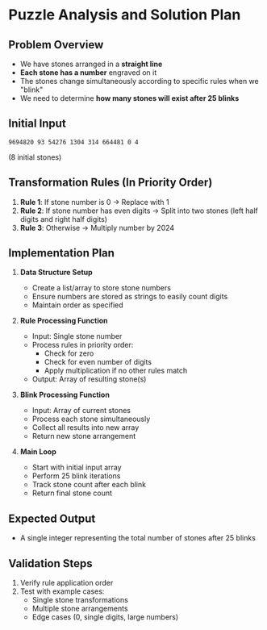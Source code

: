 # Puzzle Analysis and Solution Plan

## Problem Overview
- We have stones arranged in a **straight line**
- **Each stone has a number** engraved on it
- The stones change simultaneously according to specific rules when we "blink"
- We need to determine **how many stones will exist after 25 blinks**

## Initial Input
```
9694820 93 54276 1304 314 664481 0 4
```
(8 initial stones)

## Transformation Rules (In Priority Order)
1. **Rule 1**: If stone number is 0 → Replace with 1
2. **Rule 2**: If stone number has even digits → Split into two stones (left half digits and right half digits)
3. **Rule 3**: Otherwise → Multiply number by 2024

## Implementation Plan

1. **Data Structure Setup**
   - Create a list/array to store stone numbers
   - Ensure numbers are stored as strings to easily count digits
   - Maintain order as specified

2. **Rule Processing Function**
   - Input: Single stone number
   - Process rules in priority order:
     - Check for zero
     - Check for even number of digits
     - Apply multiplication if no other rules match
   - Output: Array of resulting stone(s)

3. **Blink Processing Function**
   - Input: Array of current stones
   - Process each stone simultaneously
   - Collect all results into new array
   - Return new stone arrangement

4. **Main Loop**
   - Start with initial input array
   - Perform 25 blink iterations
   - Track stone count after each blink
   - Return final stone count

## Expected Output
- A single integer representing the total number of stones after 25 blinks

## Validation Steps
1. Verify rule application order
2. Test with example cases:
   - Single stone transformations
   - Multiple stone arrangements
   - Edge cases (0, single digits, large numbers)